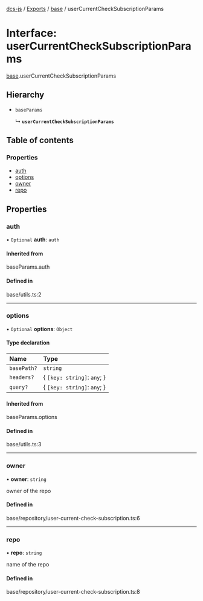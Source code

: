 [dcs-js](../README.md) / [Exports](../modules.md) / [base](../modules/base.md) / userCurrentCheckSubscriptionParams

# Interface: userCurrentCheckSubscriptionParams

[base](../modules/base.md).userCurrentCheckSubscriptionParams

## Hierarchy

- `baseParams`

  ↳ **`userCurrentCheckSubscriptionParams`**

## Table of contents

### Properties

- [auth](base.userCurrentCheckSubscriptionParams.md#auth)
- [options](base.userCurrentCheckSubscriptionParams.md#options)
- [owner](base.userCurrentCheckSubscriptionParams.md#owner)
- [repo](base.userCurrentCheckSubscriptionParams.md#repo)

## Properties

### <a id="auth" name="auth"></a> auth

• `Optional` **auth**: `auth`

#### Inherited from

baseParams.auth

#### Defined in

base/utils.ts:2

___

### <a id="options" name="options"></a> options

• `Optional` **options**: `Object`

#### Type declaration

| Name | Type |
| :------ | :------ |
| `basePath?` | `string` |
| `headers?` | { `[key: string]`: `any`;  } |
| `query?` | { `[key: string]`: `any`;  } |

#### Inherited from

baseParams.options

#### Defined in

base/utils.ts:3

___

### <a id="owner" name="owner"></a> owner

• **owner**: `string`

owner of the repo

#### Defined in

base/repository/user-current-check-subscription.ts:6

___

### <a id="repo" name="repo"></a> repo

• **repo**: `string`

name of the repo

#### Defined in

base/repository/user-current-check-subscription.ts:8
